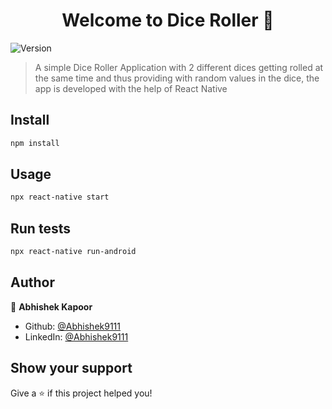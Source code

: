 <h1 align="center">Welcome to Dice Roller 👋</h1>
<p>
  <img alt="Version" src="https://img.shields.io/badge/version-1.0.0-blue.svg?cacheSeconds=2592000" />
</p>

> A simple Dice Roller Application with 2 different dices getting rolled at the same time and thus providing with random values in the dice, the app is developed with the help of React Native

## Install

```sh
npm install
```

## Usage

```sh
npx react-native start
```

## Run tests

```sh
npx react-native run-android
```

## Author

👤 **Abhishek Kapoor**

* Github: [@Abhishek9111](https://github.com/Abhishek9111)
* LinkedIn: [@Abhishek9111](https://linkedin.com/in/Abhishek9111)

## Show your support

Give a ⭐️ if this project helped you!

